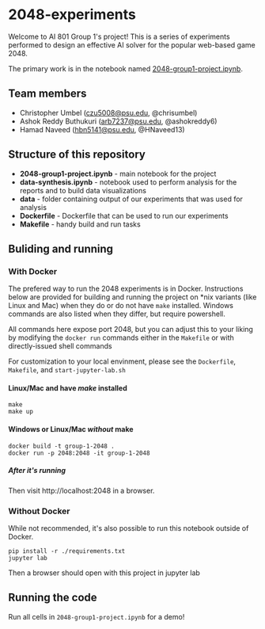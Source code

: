 # 2048-experiments

Welcome to AI 801 Group 1's project! This is a series of experiments performed to design an effective AI solver for the popular web-based game 2048.

The primary work is in the notebook named [2048-group1-project.ipynb](2048-group1-project.ipynb). 

## Team members
* Christopher Umbel (czu5008@psu.edu, @chrisumbel)
* Ashok Reddy Buthukuri (arb7237@psu.edu, @ashokreddy6)
* Hamad Naveed (hbn5141@psu.edu, @HNaveed13)

## Structure of this repository
* **2048-group1-project.ipynb** - main notebook for the project
* **data-synthesis.ipynb** - notebook used to perform analysis for the reports and to build data visualizations
* **data** - folder containing output of our experiments that was used for analysis
* **Dockerfile** - Dockerfile that can be used to run our experiments
* **Makefile** - handy build and run tasks

## Buliding and running 
### With Docker
The prefered way to run the 2048 experiments is in Docker. Instructions below are provided for building and running
the project on *nix variants (like Linux and Mac) when they do or do not have `make` installed. Windows commands are
also listed when they differ, but require powershell. 

All commands here expose port 2048, but you can adjust this to your liking by modifying the `docker run` commands 
either in the `Makefile` or with directly-issued shell commands

For customization to your local envinment, please see the `Dockerfile`, `Makefile`, and `start-jupyter-lab.sh`

#### Linux/Mac and have *make* installed
```
make
make up
```

#### Windows or Linux/Mac *without* make 
```
docker build -t group-1-2048 .
docker run -p 2048:2048 -it group-1-2048
```

##### After it's running
Then visit http://localhost:2048 in a browser.

### Without Docker
While not recommended, it's also possible to run this notebook outside of Docker. 
```
pip install -r ./requirements.txt
jupyter lab
```

Then a browser should open with this project in jupyter lab

## Running the code

Run all cells in `2048-group1-project.ipynb` for a demo!
